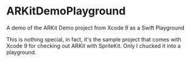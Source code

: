 # ARKitDemoPlayground
A demo of the ARKit Demo project from Xcode 9 as a Swift Playground

This is nothing special, in fact, it's the sample project that comes with Xcode 9 for checking out ARKit with SpriteKit. Only I chucked it into a playground.
